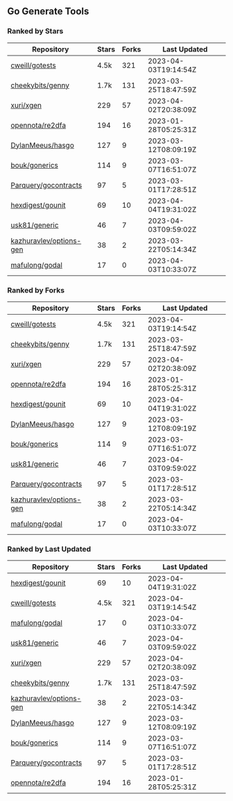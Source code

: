 ## Go Generate Tools

### Ranked by Stars

| Repository | Stars | Forks | Last Updated |
|------------|-------|-------|--------------|
| [cweill/gotests](https://github.com/cweill/gotests) | 4.5k | 321 | 2023-04-03T19:14:54Z |
| [cheekybits/genny](https://github.com/cheekybits/genny) | 1.7k | 131 | 2023-03-25T18:47:59Z |
| [xuri/xgen](https://github.com/xuri/xgen) | 229 | 57 | 2023-04-02T20:38:09Z |
| [opennota/re2dfa](https://github.com/opennota/re2dfa) | 194 | 16 | 2023-01-28T05:25:31Z |
| [DylanMeeus/hasgo](https://github.com/DylanMeeus/hasgo) | 127 | 9 | 2023-03-12T08:09:19Z |
| [bouk/gonerics](https://github.com/bouk/gonerics) | 114 | 9 | 2023-03-07T16:51:07Z |
| [Parquery/gocontracts](https://github.com/Parquery/gocontracts) | 97 | 5 | 2023-03-01T17:28:51Z |
| [hexdigest/gounit](https://github.com/hexdigest/gounit) | 69 | 10 | 2023-04-04T19:31:02Z |
| [usk81/generic](https://github.com/usk81/generic) | 46 | 7 | 2023-04-03T09:59:02Z |
| [kazhuravlev/options-gen](https://github.com/kazhuravlev/options-gen) | 38 | 2 | 2023-03-22T05:14:34Z |
| [mafulong/godal](https://github.com/mafulong/godal) | 17 | 0 | 2023-04-03T10:33:07Z |

### Ranked by Forks

| Repository | Stars | Forks | Last Updated |
|------------|-------|-------|--------------|
| [cweill/gotests](https://github.com/cweill/gotests) | 4.5k | 321 | 2023-04-03T19:14:54Z |
| [cheekybits/genny](https://github.com/cheekybits/genny) | 1.7k | 131 | 2023-03-25T18:47:59Z |
| [xuri/xgen](https://github.com/xuri/xgen) | 229 | 57 | 2023-04-02T20:38:09Z |
| [opennota/re2dfa](https://github.com/opennota/re2dfa) | 194 | 16 | 2023-01-28T05:25:31Z |
| [hexdigest/gounit](https://github.com/hexdigest/gounit) | 69 | 10 | 2023-04-04T19:31:02Z |
| [DylanMeeus/hasgo](https://github.com/DylanMeeus/hasgo) | 127 | 9 | 2023-03-12T08:09:19Z |
| [bouk/gonerics](https://github.com/bouk/gonerics) | 114 | 9 | 2023-03-07T16:51:07Z |
| [usk81/generic](https://github.com/usk81/generic) | 46 | 7 | 2023-04-03T09:59:02Z |
| [Parquery/gocontracts](https://github.com/Parquery/gocontracts) | 97 | 5 | 2023-03-01T17:28:51Z |
| [kazhuravlev/options-gen](https://github.com/kazhuravlev/options-gen) | 38 | 2 | 2023-03-22T05:14:34Z |
| [mafulong/godal](https://github.com/mafulong/godal) | 17 | 0 | 2023-04-03T10:33:07Z |

### Ranked by Last Updated

| Repository | Stars | Forks | Last Updated |
|------------|-------|-------|--------------|
| [hexdigest/gounit](https://github.com/hexdigest/gounit) | 69 | 10 | 2023-04-04T19:31:02Z |
| [cweill/gotests](https://github.com/cweill/gotests) | 4.5k | 321 | 2023-04-03T19:14:54Z |
| [mafulong/godal](https://github.com/mafulong/godal) | 17 | 0 | 2023-04-03T10:33:07Z |
| [usk81/generic](https://github.com/usk81/generic) | 46 | 7 | 2023-04-03T09:59:02Z |
| [xuri/xgen](https://github.com/xuri/xgen) | 229 | 57 | 2023-04-02T20:38:09Z |
| [cheekybits/genny](https://github.com/cheekybits/genny) | 1.7k | 131 | 2023-03-25T18:47:59Z |
| [kazhuravlev/options-gen](https://github.com/kazhuravlev/options-gen) | 38 | 2 | 2023-03-22T05:14:34Z |
| [DylanMeeus/hasgo](https://github.com/DylanMeeus/hasgo) | 127 | 9 | 2023-03-12T08:09:19Z |
| [bouk/gonerics](https://github.com/bouk/gonerics) | 114 | 9 | 2023-03-07T16:51:07Z |
| [Parquery/gocontracts](https://github.com/Parquery/gocontracts) | 97 | 5 | 2023-03-01T17:28:51Z |
| [opennota/re2dfa](https://github.com/opennota/re2dfa) | 194 | 16 | 2023-01-28T05:25:31Z |

